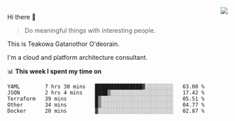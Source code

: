 <img align="right" src="https://github-readme-stats.vercel.app/api?username=Teakowa&show_icons=true&icon_color=2f80ed&text_color=718096&bg_color=ffffff&hide_title=true" />

Hi there 👋

> Do meaningful things with interesting people.

This is Teakowa Gatanothor O'deorain.

I'm a cloud and platform architecture consultant.

📊 **This week I spent my time on**
<!--START_SECTION:waka-->
```text
YAML        7 hrs 30 mins   ███████████████▓░░░░░░░░░   63.00 % 
JSON        2 hrs 4 mins    ████▒░░░░░░░░░░░░░░░░░░░░   17.42 % 
Terraform   39 mins         █▒░░░░░░░░░░░░░░░░░░░░░░░   05.51 % 
Other       34 mins         █▒░░░░░░░░░░░░░░░░░░░░░░░   04.77 % 
Docker      20 mins         ▓░░░░░░░░░░░░░░░░░░░░░░░░   02.87 % 
```
<!--END_SECTION:waka-->
